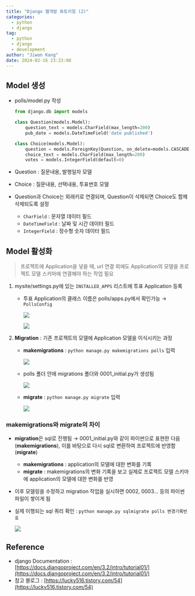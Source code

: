 ```yaml
---
title: "Django 웹개발 튜토리얼 (2)"
categories:
  - python
  - django
tag:
  - python
  - django
  - development
author: "Jiwon Kang"
date: 2024-02-16 23:23:08
---
```


## Model 생성

- polls/model.py 작성
    
    ```python
    from django.db import models
    
    class Question(models.Model):
        question_text = models.CharField(max_length=200)
        pub_date = models.DateTimeField('date published')
    
    class Choice(models.Model):
        question = models.ForeignKey(Question, on_delete=models.CASCADE)
        choice_text = models.CharField(max_length=200)
        votes = models.IntegerField(default=0)
    ```
    
- Question : 질문내용, 발행일자 모델
- Choice : 질문내용, 선택내용, 투표번호 모델
- Question과 Choice는 외래키로 연결되며, Question이 삭제되면 Choice도 함께 삭제되도록 설정
    - `CharField` : 문자열 데이터 필드
    - `DateTimeField` : 날짜 및 시간 데이터 필드
    - `IntegerField` : 정수형 숫자 데이터 필드

## Model 활성화

> 프로젝트에 Application을 넣을 때, url 연결 외에도 Application의 모델을 프로젝트 모델 스키마에 연결해야 하는 작업 필요
> 
1. mysite/settings.py에 있는 `INSTALLED_APPS` 리스트에 투표 Application 등록
    - 투표 Application의 클래스 이름은 polls/apps.py에서 확인가능 → `PollsConfig`
        
        ![](/images/Python/Django/2/Untitled.png)
        
        ![](/images/Python/Django/2/Untitled1.png)
        
2. **Migration** : 기존 프로젝트의 모델에 Application 모델을 이식시키는 과정
    - **makemigrations** : `python manage.py makemigrations polls` 입력
        
        ![](/images/Python/Django/2/Untitled2.png)
        
    - polls 폴더 안에 migrations 폴더와 0001_initial.py가 생성됨
        
        ![](/images/Python/Django/2/Untitled3.png)
        
    - **migrate** : `python manage.py migrate` 입력
        
        ![](/images/Python/Django/2/Untitled4.png)
        

### makemigrations와 migrate의 차이

- **migration**은 sql로 진행됨 → 0001_initial.py와 같이 파이썬으로 표현한 다음(**makemigrations**), 이를 바탕으로 다시 sql로 변환하여 프로젝트에 반영함(**migrate**)
    - **makemigrations** : application의 모델에 대한 변화를 기록
    - **migrate** : makemigrations의 변화 기록을 보고 실제로 프로젝트 모델 스키마에 application의 모델에 대한 변화를 반영
- 이후 모델링을 수정하고 migration 작업을 실시하면 0002, 0003… 등의 파이썬 파일이 쌓이게 됨
- 실제 이행되는 sql 쿼리 확인 : `python manage.py sqlmigrate polls 변경기록번호`
    
    ![](/images/Python/Django/2/Untitled5.png)


## Reference

- django Documentation : [https://docs.djangoproject.com/en/3.2/intro/tutorial01/](https://docs.djangoproject.com/en/3.2/intro/tutorial01/)
- 참고 블로그 : [https://lucky516.tistory.com/54](https://lucky516.tistory.com/54)